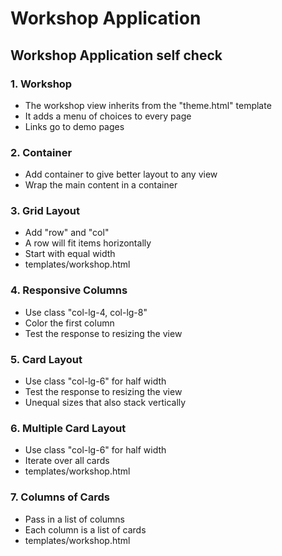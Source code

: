# Workshop Application

## Workshop Application self check

### 1. Workshop
* The workshop view inherits from the "theme.html" template
* It adds a menu of choices to every page
* Links go to demo pages

### 2. Container

* Add container to give better layout to any view
* Wrap the main content in a container

### 3. Grid Layout 
* Add "row" and "col"
* A row will fit items horizontally
* Start with equal width
* templates/workshop.html

### 4. Responsive Columns

* Use class "col-lg-4, col-lg-8"
* Color the first column
* Test the response to resizing the view

### 5. Card Layout

* Use class "col-lg-6" for half width
* Test the response to resizing the view
* Unequal sizes that also stack vertically

### 6. Multiple Card Layout

* Use class "col-lg-6" for half width
* Iterate over all cards
* templates/workshop.html

### 7. Columns of Cards

* Pass in a list of columns
* Each column is a list of cards
* templates/workshop.html